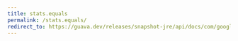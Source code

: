 ```yaml
---
title: stats.equals
permalink: /stats.equals/
redirect_to: https://guava.dev/releases/snapshot-jre/api/docs/com/google/common/math/Stats.html#equals-java.lang.Object-
---
```


